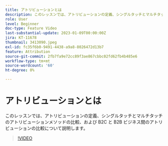 ```yaml
---
title: アトリビューションとは
description: このレッスンでは、アトリビューションの定義、シングルタッチとマルチタッチのアトリビューションメソッドの比較、および B2C と B2B ビジネス間のアトリビューションの比較について説明します。
role: User
level: Beginner
doc-type: Feature Video
last-substantial-update: 2023-01-09T00:00:00Z
jira: KT-11678
thumbnail: 3413090.jpeg
exl-id: fc35f6b0-9491-4438-a9a8-8026472d13b7
feature: Attribution
source-git-commit: 2fb7fa9e72cc89f3ae867cbbc02fd62fb4b485e6
workflow-type: tm+mt
source-wordcount: '60'
ht-degree: 0%

---
```


# アトリビューションとは

このレッスンでは、アトリビューションの定義、シングルタッチとマルチタッチのアトリビューションメソッドの比較、および B2C と B2B ビジネス間のアトリビューションの比較について説明します。

>[!VIDEO](https://video.tv.adobe.com/v/3413090/?quality=12&learn=on)
